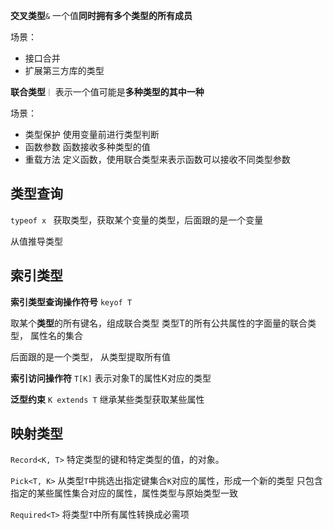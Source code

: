 **交叉类型**` & `
一个值**同时拥有多个类型的所有成员**

场景：
+ 接口合并
+ 扩展第三方库的类型

**联合类型**`｜`
表示一个值可能是**多种类型的其中一种**

场景：
+ 类型保护  使用变量前进行类型判断
+ 函数参数  函数接收多种类型的值
+ 重载方法  定义函数，使用联合类型来表示函数可以接收不同类型参数

## 类型查询
`typeof x `
获取类型，获取某个变量的类型，后面跟的是一个变量

从值推导类型

## 索引类型

**索引类型查询操作符号** `keyof T`

取某个**类型**的所有键名，组成联合类型
类型T的所有公共属性的字面量的联合类型， 
属性名的集合

后面跟的是一个类型， 从类型提取所有值

**索引访问操作符** `T[K]`
表示对象T的属性K对应的类型  

**泛型约束** `K extends T`
继承某些类型获取某些属性


## 映射类型
`Record<K, T>`
特定类型的键和特定类型的值，的对象。

`Pick<T, K>`
从类型`T`中挑选出指定键集合`K`对应的属性，形成一个新的类型
只包含指定的某些属性集合对应的属性，属性类型与原始类型一致

`Required<T>` 
将类型`T`中所有属性转换成必需项
